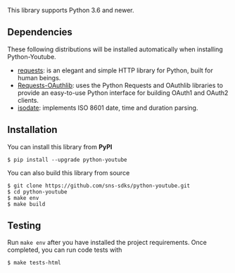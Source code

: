 This library supports Python 3.6 and newer.

## Dependencies

These following distributions will be installed automatically when installing Python-Youtube.

- [requests](https://2.python-requests.org/en/master/): is an elegant and simple HTTP library for Python, built for human beings.
- [Requests-OAuthlib](https://requests-oauthlib.readthedocs.io/en/latest/): uses the Python Requests and OAuthlib libraries to provide an easy-to-use Python interface for building OAuth1 and OAuth2 clients.
- [isodate](https://pypi.org/project/isodate/): implements ISO 8601 date, time and duration parsing.

## Installation

You can install this library from **PyPI**

```shell
$ pip install --upgrade python-youtube
```


You can also build this library from source

```shell
$ git clone https://github.com/sns-sdks/python-youtube.git
$ cd python-youtube
$ make env
$ make build
```

## Testing

Run `make env` after you have installed the project requirements.
Once completed, you can run code tests with

```shell
$ make tests-html
```
